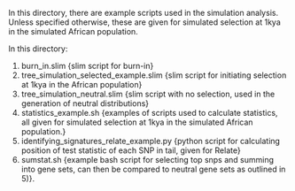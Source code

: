 In this directory, there are example scripts used in the simulation analysis.
Unless specified otherwise, these are given for simulated selection at 1kya in the simulated African population.

In this directory:
1) burn_in.slim {slim script for burn-in}
2) tree_simulation_selected_example.slim {slim script for initiating selection at 1kya in the African population}
3) tree_simulation_neutral.slim {slim script with no selection, used in the generation of neutral distributions}
4) statistics_example.sh {examples of scripts used to calculate statistics, all given for simulated selection at 1kya in the simulated African population.}
5) identifying_signatures_relate_example.py {python script for calculating position of test statistic of each SNP in tail, given for Relate}
6) sumstat.sh {example bash script for selecting top snps and summing into gene sets, can then be compared to neutral gene sets as outlined in 5)}.
